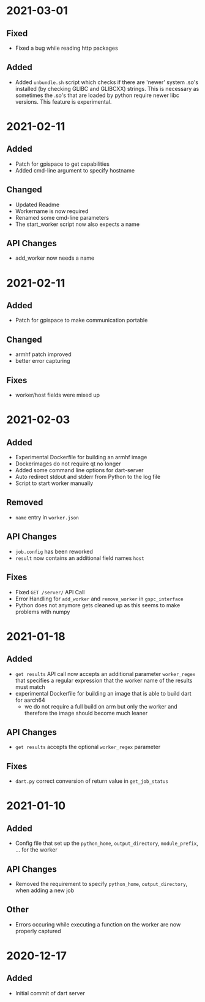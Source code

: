 # 2021-03-01
## Fixed
   - Fixed a bug while reading http packages
## Added
   - Added `unbundle.sh` script which checks if there are 'newer' system .so's installed (by checking GLIBC and GLIBCXX) strings. This is necessary as sometimes the .so's that are loaded by python require newer libc versions. This feature is experimental.

# 2021-02-11
## Added
   - Patch for gpispace to get capabilities
   - Added cmd-line argument to specify hostname
## Changed
   - Updated Readme
   - Workername is now required
   - Renamed some cmd-line parameters
   - The start_worker script now also expects a name
## API Changes
   - add_worker now needs a name

# 2021-02-11
## Added
   - Patch for gpispace to make communication portable
## Changed
   - armhf patch improved
   - better error capturing
## Fixes
   - worker/host fields were mixed up
# 2021-02-03
## Added
   - Experimental Dockerfile for building an armhf image
   - Dockerimages do not require qt no longer
   - Added some command line options for dart-server
   - Auto redirect stdout and stderr from Python to the log file
   - Script to start worker manually
## Removed
   - `name` entry in `worker.json`

## API Changes
   - `job.config` has been reworked
   - `result` now contains an additional field names `host`
## Fixes
   - Fixed `GET /server/` API Call
   - Error Handling for `add_worker` and `remove_worker` in `gspc_interface`
   - Python does not anymore gets cleaned up as this seems to make problems with numpy

# 2021-01-18
## Added
   - `get results` API call now accepts an additional parameter `worker_regex` that specifies a regular expression that the worker name of the results must match
   - experimental Dockerfile for building an image that is able to build dart for aarch64
      * we do not require a full build on arm but only the worker and therefore the image should become much leaner
## API Changes
   - `get results` accepts the optional `worker_regex` parameter
## Fixes
   - `dart.py` correct conversion of return value in `get_job_status`
# 2021-01-10
## Added
   - Config file that set up the `python_home`, `output_directory`, `module_prefix`, ... for the worker
## API Changes
   - Removed the requirement to specify `python_home`, `output_directory`, when adding a new job
## Other
   - Errors occuring while executing a function on the worker are now properly captured
# 2020-12-17
## Added
  - Initial commit of dart server

